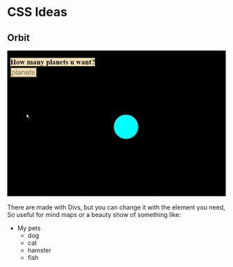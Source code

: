 # CSS Ideas

## Orbit

![OrbitExample](/examples/Orbit.gif)

There are made with Divs, but you can change it with the element you need, So useful for mind maps or a beauty show of something like:
* My pets
   * dog
   * cat
   * hamster
   * fish
